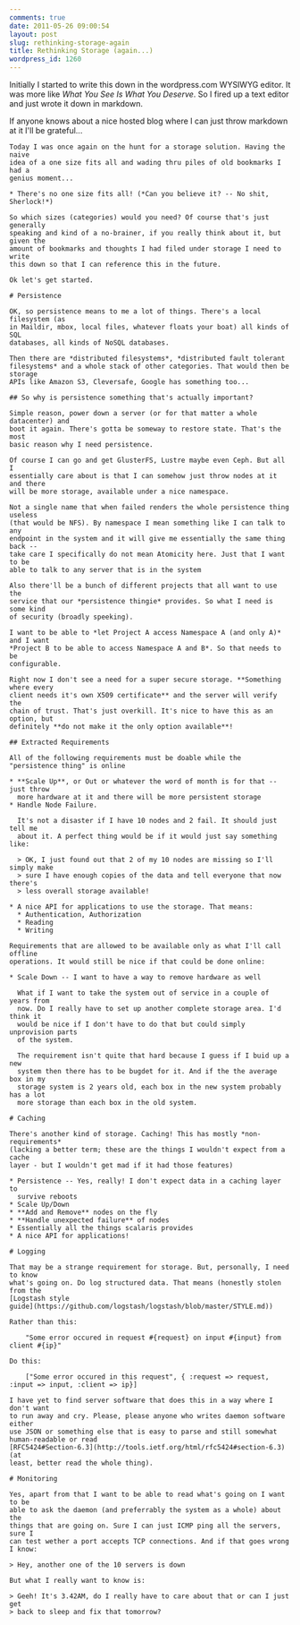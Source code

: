 ```yaml
---
comments: true
date: 2011-05-26 09:00:54
layout: post
slug: rethinking-storage-again
title: Rethinking Storage (again...)
wordpress_id: 1260
---
```


Initially I started to write this down in the wordpress.com WYSIWYG editor. It was more like _What You See Is What You Deserve_. So I fired up a text editor and just wrote it down in markdown.

If anyone knows about a nice hosted blog where I can just throw markdown at it I'll be grateful...

    
    Today I was once again on the hunt for a storage solution. Having the naive
    idea of a one size fits all and wading thru piles of old bookmarks I had a
    genius moment...
    
    * There's no one size fits all! (*Can you believe it? -- No shit, Sherlock!*)
    
    So which sizes (categories) would you need? Of course that's just generally
    speaking and kind of a no-brainer, if you really think about it, but given the
    amount of bookmarks and thoughts I had filed under storage I need to write
    this down so that I can reference this in the future.
    
    Ok let's get started.
    
    # Persistence
    
    OK, so persistence means to me a lot of things. There's a local filesystem (as
    in Maildir, mbox, local files, whatever floats your boat) all kinds of SQL
    databases, all kinds of NoSQL databases.
    
    Then there are *distributed filesystems*, *distributed fault tolerant
    filesystems* and a whole stack of other categories. That would then be storage
    APIs like Amazon S3, Cleversafe, Google has something too...
    
    ## So why is persistence something that's actually important?
    
    Simple reason, power down a server (or for that matter a whole datacenter) and
    boot it again. There's gotta be someway to restore state. That's the most
    basic reason why I need persistence.
    
    Of course I can go and get GlusterFS, Lustre maybe even Ceph. But all I
    essentially care about is that I can somehow just throw nodes at it and there
    will be more storage, available under a nice namespace.
    
    Not a single name that when failed renders the whole persistence thing useless
    (that would be NFS). By namespace I mean something like I can talk to any
    endpoint in the system and it will give me essentially the same thing back --
    take care I specifically do not mean Atomicity here. Just that I want to be
    able to talk to any server that is in the system
    
    Also there'll be a bunch of different projects that all want to use the
    service that our *persistence thingie* provides. So what I need is some kind
    of security (broadly speeking).
    
    I want to be able to *let Project A access Namespace A (and only A)* and I want
    *Project B to be able to access Namespace A and B*. So that needs to be
    configurable.
    
    Right now I don't see a need for a super secure storage. **Something where every
    client needs it's own X509 certificate** and the server will verify the
    chain of trust. That's just overkill. It's nice to have this as an option, but
    definitely **do not make it the only option available**!
    
    ## Extracted Requirements
    
    All of the following requirements must be doable while the "persistence thing" is online
    
    * **Scale Up**, or Out or whatever the word of month is for that -- just throw
      more hardware at it and there will be more persistent storage
    * Handle Node Failure.
    
      It's not a disaster if I have 10 nodes and 2 fail. It should just tell me
      about it. A perfect thing would be if it would just say something like:
    
      > OK, I just found out that 2 of my 10 nodes are missing so I'll simply make
      > sure I have enough copies of the data and tell everyone that now there's
      > less overall storage available!
    
    * A nice API for applications to use the storage. That means:
      * Authentication, Authorization
      * Reading
      * Writing
    
    Requirements that are allowed to be available only as what I'll call offline
    operations. It would still be nice if that could be done online:
    
    * Scale Down -- I want to have a way to remove hardware as well
    
      What if I want to take the system out of service in a couple of years from
      now. Do I really have to set up another complete storage area. I'd think it
      would be nice if I don't have to do that but could simply unprovision parts
      of the system.
    
      The requirement isn't quite that hard because I guess if I buid up a new
      system then there has to be bugdet for it. And if the the average box in my
      storage system is 2 years old, each box in the new system probably has a lot
      more storage than each box in the old system.
    
    # Caching
    
    There's another kind of storage. Caching! This has mostly *non-requirements*
    (lacking a better term; these are the things I wouldn't expect from a cache
    layer - but I wouldn't get mad if it had those features)
    
    * Persistence -- Yes, really! I don't expect data in a caching layer to
      survive reboots
    * Scale Up/Down
    * **Add and Remove** nodes on the fly
    * **Handle unexpected failure** of nodes
    * Essentially all the things scalaris provides
    * A nice API for applications!
    
    # Logging
    
    That may be a strange requirement for storage. But, personally, I need to know
    what's going on. Do log structured data. That means (honestly stolen from the
    [Logstash style
    guide](https://github.com/logstash/logstash/blob/master/STYLE.md))
    
    Rather than this:
    
        "Some error occured in request #{request} on input #{input} from client #{ip}"
    
    Do this:
    
        ["Some error occured in this request", { :request => request, :input => input, :client => ip}]
    
    I have yet to find server software that does this in a way where I don't want
    to run away and cry. Please, please anyone who writes daemon software either
    use JSON or something else that is easy to parse and still somewhat
    human-readable or read
    [RFC5424#Section-6.3](http://tools.ietf.org/html/rfc5424#section-6.3) (at
    least, better read the whole thing).
    
    # Monitoring
    
    Yes, apart from that I want to be able to read what's going on I want to be
    able to ask the daemon (and preferrably the system as a whole) about the
    things that are going on. Sure I can just ICMP ping all the servers, sure I
    can test wether a port accepts TCP connections. And if that goes wrong I know:
    
    > Hey, another one of the 10 servers is down
    
    But what I really want to know is:
    
    > Geeh! It's 3.42AM, do I really have to care about that or can I just get
    > back to sleep and fix that tomorrow?
